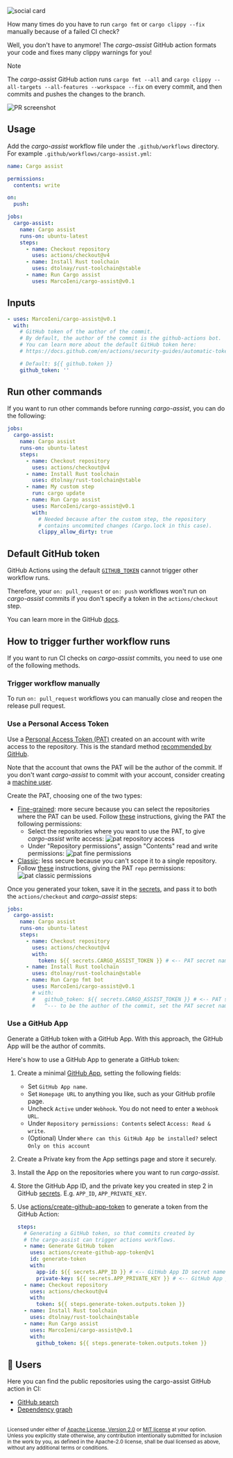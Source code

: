 ![social card](assets/social-card.png)

How many times do you have to run `cargo fmt` or `cargo clippy --fix` manually because of a failed CI check?

Well, you don't have to anymore! The *cargo-assist* GitHub action formats your code and fixes many clippy warnings for you!

> [!NOTE]
> The *cargo-assist* GitHub action runs `cargo fmt --all` and `cargo clippy --all-targets --all-features --workspace --fix` on every commit,
> and then commits and pushes the changes to the branch.

![PR screenshot](assets/screenshot.png)

## Usage

Add the *cargo-assist* workflow file under the `.github/workflows` directory. For example `.github/workflows/cargo-assist.yml`:

```yaml
name: Cargo assist

permissions:
  contents: write

on:
  push:

jobs:
  cargo-assist:
    name: Cargo assist
    runs-on: ubuntu-latest
    steps:
      - name: Checkout repository
        uses: actions/checkout@v4
      - name: Install Rust toolchain
        uses: dtolnay/rust-toolchain@stable
      - name: Run Cargo assist
        uses: MarcoIeni/cargo-assist@v0.1
```

## Inputs

```yaml
- uses: MarcoIeni/cargo-assist@v0.1
  with:
    # GitHub token of the author of the commit.
    # By default, the author of the commit is the github-actions bot.
    # You can learn more about the default GitHub token here:
    # https://docs.github.com/en/actions/security-guides/automatic-token-authentication#about-the-github_token-secret

    # Default: ${{ github.token }}
    github_token: ''
```

## Run other commands

If you want to run other commands before running *cargo-assist*, you can do the following:

```yaml
jobs:
  cargo-assist:
    name: Cargo assist
    runs-on: ubuntu-latest
    steps:
      - name: Checkout repository
        uses: actions/checkout@v4
      - name: Install Rust toolchain
        uses: dtolnay/rust-toolchain@stable
      - name: My custom step
        run: cargo update
      - name: Run Cargo assist
        uses: MarcoIeni/cargo-assist@v0.1
        with:
          # Needed because after the custom step, the repository
          # contains uncommited changes (Cargo.lock in this case).
          clippy_allow_dirty: true
```

## Default GitHub token

GitHub Actions using the default
[`GITHUB_TOKEN`](https://docs.github.com/en/actions/security-guides/automatic-token-authentication)
cannot trigger other workflow runs.

Therefore, your `on: pull_request` or `on: push` workflows won't run on
*cargo-assist* commits if you don't specify a token in the `actions/checkout` step.

You can learn more in the GitHub
[docs](https://docs.github.com/en/actions/using-workflows/triggering-a-workflow#triggering-a-workflow-from-a-workflow).

## How to trigger further workflow runs

If you want to run CI checks on *cargo-assist* commits,
you need to use one of the following methods.

### Trigger workflow manually

To run `on: pull_request` workflows you can manually close and reopen the release pull request.

### Use a Personal Access Token

Use a [Personal Access Token (PAT)](https://docs.github.com/en/github/authenticating-to-github/creating-a-personal-access-token)
created on an account with write access to the repository.
This is the standard method
[recommended by GitHub](https://docs.github.com/en/actions/using-workflows/triggering-a-workflow#triggering-a-workflow-from-a-workflow).

Note that the account that owns the PAT will be the author of the commit.
If you don't want *cargo-assist* to commit with your account,
consider creating a
[machine user](https://docs.github.com/en/get-started/learning-about-github/types-of-github-accounts#personal-accounts).

Create the PAT, choosing one of the two types:

- [Fine-grained](https://docs.github.com/en/authentication/keeping-your-account-and-data-secure/creating-a-personal-access-token#fine-grained-personal-access-tokens):
  more secure because you can select the repositories where the PAT can be used.
  Follow [these](https://docs.github.com/en/authentication/keeping-your-account-and-data-secure/managing-your-personal-access-tokens#creating-a-fine-grained-personal-access-token)
  instructions, giving the PAT the following permissions:
  - Select the repositories where you want to use the PAT, to give *cargo-assist* write access:
    ![pat repository access](assets/repository-access.png)
  - Under "Repository permissions", assign "Contents" read and write permissions:
    ![pat fine permissions](assets/pat-overview.png)
- [Classic](https://docs.github.com/en/authentication/keeping-your-account-and-data-secure/creating-a-personal-access-token#personal-access-tokens-classic):
  less secure because you can't scope it to a single repository.
  Follow [these](https://docs.github.com/en/authentication/keeping-your-account-and-data-secure/managing-your-personal-access-tokens#creating-a-personal-access-token-classic)
  instructions, giving the PAT `repo` permissions:
  ![pat classic permissions](assets/pat-classic.png)

Once you generated your token, save it in the
[secrets](https://docs.github.com/en/actions/security-guides/encrypted-secrets),
and pass it to both the `actions/checkout` and *cargo-assist* steps:

```yaml
jobs:
  cargo-assist:
    name: Cargo assist
    runs-on: ubuntu-latest
    steps:
      - name: Checkout repository
        uses: actions/checkout@v4
        with:
          token: ${{ secrets.CARGO_ASSIST_TOKEN }} # <-- PAT secret name
      - name: Install Rust toolchain
        uses: dtolnay/rust-toolchain@stable
      - name: Run Cargo fmt bot
        uses: MarcoIeni/cargo-assist@v0.1
        # with:
        #   github_token: ${{ secrets.CARGO_ASSIST_TOKEN }} # <-- PAT secret name
        #   ^--- to be the author of the commit, set the PAT secret name here, too
```

### Use a GitHub App

Generate a GitHub token with a GitHub App.
With this approach, the GitHub App will be the author of commits.

Here's how to use a GitHub App to generate a GitHub token:

1. Create a minimal [GitHub App](https://docs.github.com/en/developers/apps/creating-a-github-app),
   setting the following fields:
   - Set `GitHub App name`.
   - Set `Homepage URL` to anything you like, such as your GitHub profile page.
   - Uncheck `Active` under `Webhook`. You do not need to enter a `Webhook URL`.
   - Under `Repository permissions: Contents` select `Access: Read & write`.
   - (Optional) Under `Where can this GitHub App be installed?` select `Only on this account`

2. Create a Private key from the App settings page and store it securely.

3. Install the App on the repositories where you want to run *cargo-assist*.

4. Store the GitHub App ID, and the private
   key you created in step 2 in GitHub
   [secrets](https://docs.github.com/en/actions/security-guides/encrypted-secrets).
   E.g. `APP_ID`, `APP_PRIVATE_KEY`.

5. Use
   [actions/create-github-app-token](https://github.com/actions/create-github-app-token)
   to generate a token from the GitHub Action:

   ```yaml
   steps:
     # Generating a GitHub token, so that commits created by
     # the cargo-assist can trigger actions workflows.
     - name: Generate GitHub token
       uses: actions/create-github-app-token@v1
       id: generate-token
       with:
         app-id: ${{ secrets.APP_ID }} # <-- GitHub App ID secret name
         private-key: ${{ secrets.APP_PRIVATE_KEY }} # <-- GitHub App private key secret name
     - name: Checkout repository
       uses: actions/checkout@v4
       with:
         token: ${{ steps.generate-token.outputs.token }}
     - name: Install Rust toolchain
       uses: dtolnay/rust-toolchain@stable
     - name: Run Cargo assist
       uses: MarcoIeni/cargo-assist@v0.1
       with:
         github_token: ${{ steps.generate-token.outputs.token }}
   ```

## 💖 Users

Here you can find the public repositories using the cargo-assist GitHub action in CI:

- [GitHub search](https://github.com/search?type=code&q=path%3A*.yml+OR+path%3A*.yaml+MarcoIeni%2Fcargo-assist%40)
- [Dependency graph](https://github.com/MarcoIeni/cargo-assist/network/dependents)

<br>

<sup>
Licensed under either of <a href="LICENSE-APACHE">Apache License, Version 2.0</a>
or <a href="LICENSE-MIT">MIT license</a> at your option.
</sup>

<br>

<sub>
Unless you explicitly state otherwise, any contribution intentionally submitted
for inclusion in the work by you, as defined in the Apache-2.0 license, shall be
dual licensed as above, without any additional terms or conditions.
</sub>
